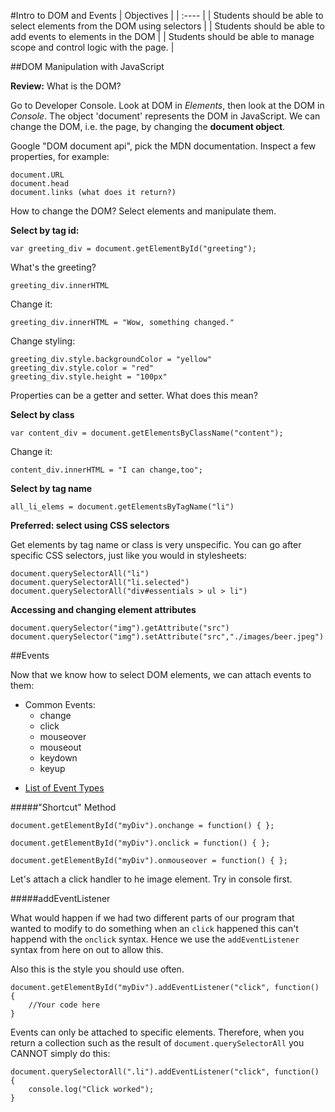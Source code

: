 
#Intro to DOM and Events
| Objectives |
| :---- |
| Students should be able to select elements from the DOM using selectors |
| Students should be able to add events to elements in the DOM |
| Students should be able to manage scope and control logic with the page. |




##DOM Manipulation with JavaScript

**Review:** What is the DOM?

Go to Developer Console. Look at DOM in *Elements*, then look at the DOM in *Console*. The object 'document' represents the DOM in JavaScript. We can change the DOM, i.e. the page, by changing the **document object**.

Google "DOM document api", pick the MDN documentation. Inspect a few properties, for example:

```
document.URL
document.head
document.links (what does it return?)
```

How to change the DOM? Select elements and manipulate them.

**Select by tag id:**

```
var greeting_div = document.getElementById("greeting");
```
What's the greeting?

```	
greeting_div.innerHTML
```

Change it:

```
greeting_div.innerHTML = "Wow, something changed."
```

Change styling:

```
greeting_div.style.backgroundColor = "yellow"
greeting_div.style.color = "red"
greeting_div.style.height = "100px"
```


	
Properties can be a getter and setter. What does this mean?

**Select by class**

```
var content_div = document.getElementsByClassName("content");
```

Change it:

```	
content_div.innerHTML = "I can change,too";
```


**Select by tag name**

```
all_li_elems = document.getElementsByTagName("li")
```
**Preferred: select using CSS selectors**
	
Get elements by tag name or class is very unspecific. You can go after specific CSS selectors, just like you would in stylesheets:

```
document.querySelectorAll("li")
document.querySelectorAll("li.selected")
document.querySelectorAll("div#essentials > ul > li")
```

**Accessing and changing element attributes**

```
document.querySelector("img").getAttribute("src")
document.querySelector("img").setAttribute("src","./images/beer.jpeg")
```
##Events

Now that we know how to select DOM elements, we can attach events to them:

- Common Events:
	- change
	- click
	- mouseover
	- mouseout
	- keydown
	- keyup
	
* [List of Event Types](https://developer.mozilla.org/en-US/docs/Web/Events)

#####"Shortcut" Method

```
document.getElementById("myDiv").onchange = function() { };

document.getElementById("myDiv").onclick = function() { };

document.getElementById("myDiv").onmouseover = function() { };
```

Let's attach a click handler to he image element. Try in console first.

#####addEventListener

What would happen if we had two different parts of our program that wanted to modify to do something when an `click` happened this can't happend with the `onclick` syntax. Hence we use the `addEventListener` syntax from here on out to allow this.

Also this is the style you should use often.

```
document.getElementById("myDiv").addEventListener("click", function() {
	//Your code here
}
```

Events can only be attached to specific elements. Therefore, when you return a collection such as the result of `document.querySelectorAll` you CANNOT simply do this:

```
document.querySelectorAll(".li").addEventListener("click", function() {
	console.log("Click worked");
}
```

